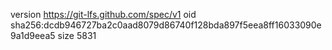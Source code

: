 version https://git-lfs.github.com/spec/v1
oid sha256:dcdb946727ba2c0aad8079d86740f128bda897f5eea8ff16033090e9a1d9eea5
size 5831
